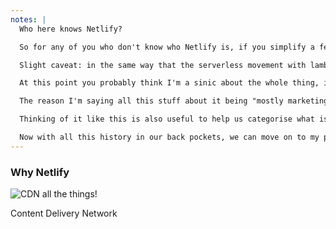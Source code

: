 ```yaml
---
notes: |
  Who here knows Netlify?

  So for any of you who don't know who Netlify is, if you simplify a few things, Netlify are essentially a CDN and focus on serving **static** assets quickly all over the world. Part of what makes JAM applications "jammie" is the idea of not having servers... which plays quite well for a company that specialises in servings statically over a CDN.

  Slight caveat: in the same way that the serverless movement with lambda doesn't actually get rid of the server alltogether, there are still servers running the CDN. Serverless hosting is more of a logical distinction than a statement of fact. Now back to our regularly scheduled programming!

  At this point you probably think I'm a sinic about the whole thing, in fact it's quite the opposite! I'm in love with JAM Stack and I am a big fan of Netlify

  The reason I'm saying all this stuff about it being "mostly marketing" is to illustrate that JAM Stack is not something REVOLUTIONARY but instead it is an evolution of what we already know that has just been named with a catchy name, so we can all talk about it a bit easier.

  Thinking of it like this is also useful to help us categorise what is or isn't a JAM application and it also helps to demistify the term (at least it does for me)

  Now with all this history in our back pockets, we can move on to my patent pending JAM Stack Classification spectrum
---
```


### Why Netlify

![CDN all the things!](/images/what-is-a-cdn.webp)

Content Delivery Network
